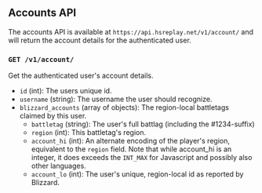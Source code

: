 ## Accounts API

The accounts API is available at `https://api.hsreplay.net/v1/account/` and will return the account details for the authenticated user.

### `GET /v1/account/`

Get the authenticated user's account details.

* `id` (int): The users unique id.
* `username` (string): The username the user should recognize.
* `blizzard_accounts` (array of objects): The region-local battletags claimed by this user.
  * `battletag` (string): The user's full battlag (including the #1234-suffix)
  * `region` (int): This battletag's region.
  * `account_hi` (int): An alternate encoding of the player's region, equivalent to the `region` field.
       Note that while account_hi is an integer, it does exceeds the `INT_MAX` for Javascript and possibly also other languages.
  * `account_lo` (int): The user's unique, region-local id as reported by Blizzard.

